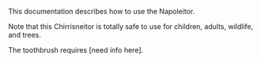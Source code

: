 This documentation describes how to use the Napoleitor.

Note that this Chirrisneitor is totally safe to use for children, adults, wildlife, and trees.

The toothbrush requires [need info here].
